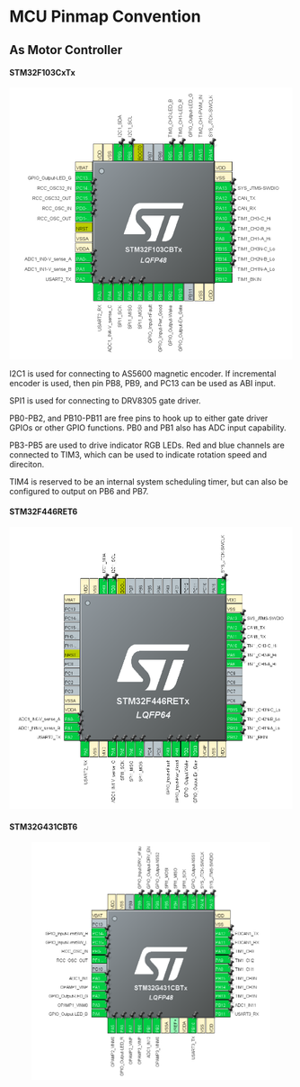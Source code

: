# MCU Pinmap Convention

## As Motor Controller

#### STM32F103CxTx

![](<../.gitbook/assets/image (33) (1).png>)

I2C1 is used for connecting to AS5600 magnetic encoder. If incremental encoder is used, then pin PB8, PB9, and PC13 can be used as ABI input.

SPI1 is used for connecting to DRV8305 gate driver.

PB0-PB2, and PB10-PB11 are free pins to hook up to either gate driver GPIOs or other GPIO functions. PB0 and PB1 also has ADC input capability.

PB3-PB5 are used to drive indicator RGB LEDs. Red and blue channels are connected to TIM3, which can be used to indicate rotation speed and direciton.&#x20;

TIM4 is reserved to be an internal system scheduling timer, but can also be configured to output on PB6 and PB7.



#### STM32F446RET6

![](<../.gitbook/assets/image (69).png>)



#### STM32G431CBT6

<figure><img src="../.gitbook/assets/image (2) (4).png" alt=""><figcaption></figcaption></figure>

